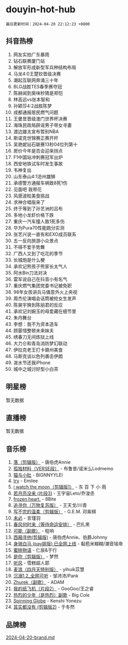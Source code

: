 # douyin-hot-hub

`最后更新时间：2024-04-20 22:12:23 +0800`

## 抖音热榜

1. 网友实拍广东暴雨
1. 钻石联赛厦门站
1. 解放军形成新型军兵种结构布局
1. 马龙4:0王楚钦晋级决赛
1. 潮起互联网奔涌三十年
1. BLG战胜TES春季赛夺冠
1. 陈赫闻到臭味秒猜是郑恺
1. 林高远vs张本智和
1. 孙颖莎4:2战胜陈梦
1. 成都通报居民燃气问题
1. 王曼昱晋级澳门世界杯决赛
1. 海珠民政局辟谣男子带女寻妻
1. 渡边雄太宣布暂别NBA
1. 斯诺克世锦赛正赛开杆
1. 吴艳妮钻石联赛13秒04位列第十
1. 房价今年是否会迎来拐点
1. F1中国站冲刺赛冠军出炉
1. 西安地铁试车时发生事故
1. 韦神复出
1. 山东泰山4:1沧州雄狮
1. 承德警方通报车祸致8死1伤
1. 见面吧 我带花
1. 风感波粒美食挑战
1. 求神合唱版来了
1. 终于等到了孙艺洲的吕布
1. 多地小龙虾价格下跌
1. 重庆一汽车撞人致1死多伤
1. 华为Pura70性能跑分实测
1. 张艺兴说一直有和EXO成员联系
1. 五一反向旅游小众景点
1. 不得不爱手势舞
1. 广西人又到了吃花的季节
1. 长城炮是什么梗
1. 承欢记熊孩子熊家长太气人
1. 阿水Bin刀法对决
1. 雷军说自己在抖音小有名气
1. 重庆燃气集团党委书记被免职
1. 98年女孩讲兵马俑意外火上央视
1. 周杰伦演唱会话筒被抢女生发声
1. 陈昊宇换到陈丽君的反应
1. 承欢记刘婉玉的母爱藏在细节里
1. 朱丹舞台
1. 李想：我不为资本造车
1. 顾晏惜整顿未来妹夫
1. 绣春刀无间炼狱上线
1. 大力仑和青岛消防梦幻联动
1. 伊拉克老王打卡赣州美食
1. 马斯克谈以色列袭击伊朗
1. 泼水节还我iPhone
1. 城中之城讨好型小白茶

## 明星榜

暂无数据

## 直播榜

暂无数据

## 音乐榜

1. [落（剪辑版）](https://sf6-cdn-tos.douyinstatic.com/obj/tos-cn-ve-2774/o0h6HvN1BBbli9LtU3i5fQIleBQMF5Cg4TZmmC) - 唐伯虎Annie
1. [孤独材料（VERSE段）](https://sf5-hl-cdn-tos.douyinstatic.com/obj/tos-cn-ve-2774/ocX7glDNHYlwFeYrGQfBZoThtvPWy8tCCEBGKQ) - 布鲁昔/诺米么Lodmemo
1. [猫与小肚](https://sf27-cdn-tos.douyinstatic.com/obj/tos-cn-ve-2774/osZeoClMECgK8DYl6VebABgbchEtPYQjZEnRtd) - BIGNNYYLEI
1. [try](https://sf3-cdn-tos.douyinstatic.com/obj/tos-cn-ve-2774/oMCYLreazYIFEgVb1vQdrJnJTbe8DDfiCA6gKw) - Emilee
1. [i watch the moon（剪辑版1）](https://sf3-cdn-tos.douyinstatic.com/obj/tos-cn-ve-2774/o0I9mSChzHZANMJIEBfkCQzzg6N5WAcVtqft9P) - 东 百 下 小 雨
1. [若月亮没来 (片段3)](https://sf5-hl-cdn-tos.douyinstatic.com/obj/tos-cn-ve-2774/okfyEUsGW1B1ovJi5JiN9IjvAT2lMwA054GoEB) - 王宇宙Leto/乔浚丞
1. [frozen heart.](https://sf5-hl-cdn-tos.douyinstatic.com/obj/tos-cn-ve-2774/oIIWJfyjIACZA9zQMtnJ6hQQhFC4vhCupoRBsO) - 8Bite
1. [追寻你（万物复苏版）](https://sf5-hl-cdn-tos.douyinstatic.com/obj/tos-cn-ve-2774/oYeAZJsbjIDit9APmBg8u6uDUQnHmoCf3gbo74) - 王天戈/川青
1. [写不完的温柔（剪辑版）](https://sf5-hl-cdn-tos.douyinstatic.com/obj/tos-cn-ve-2774/oYBzzZQJ233GfwkemJJffAIWgeIYrjZfWhHTcG) - G.E.M. 邓紫棋
1. [未必](https://sf3-cdn-tos.douyinstatic.com/obj/tos-cn-ve-2774/ogntQMFnKQDZUgTCYuJgfLEtleYZZFxBQqhhFB) - 言瑾羽
1. [春风何时来（等待命运安排）](https://sf5-hl-cdn-tos.douyinstatic.com/obj/tos-cn-ve-2774/oICBNbD3gelMfB4WgiD1KI2jQtXZE2FgHLwtsl) - 巴扎黑
1. [可能（副歌）](https://sf5-hl-cdn-tos.douyinstatic.com/obj/tos-cn-ve-2774/cde1731888894259b333569393c2fb51) - 程响
1. [西厢寻他(剪辑版)](https://sf5-hl-cdn-tos.douyinstatic.com/obj/tos-cn-ve-2774/oUsAVfAQKlRNxEv5qxvIB8o5qmIWUcXbzJKJhw) - 唐伯虎Annie、伯爵Johnny
1. [身骑白马 (pay姐版) 已全网上线](https://sf5-hl-cdn-tos.douyinstatic.com/obj/tos-cn-ve-2774/oQLO5ZgLsFkaDhdIIveF2zUCgfweY0gWaH4AQG) - 黏苞米糊糊/潮音铭帝
1. [蜜桃物语](https://sf3-cdn-tos.douyinstatic.com/obj/tos-cn-ve-2774/oIhOSCZtIACtYU4XQkngiW9kCBfVD1Fz9IYeqL) - 仁辰&于行
1. [是你（剪辑版）](https://sf5-hl-cdn-tos.douyinstatic.com/obj/tos-cn-ve-2774/46019dae783c4c969944217fe1cfafc4) - 梦然
1. [听风](https://sf5-hl-cdn-tos.douyinstatic.com/obj/tos-cn-ve-2774/oAPa3yDDDIZygYzQdBemCAIngcCeEARgbQDtJC) - 雪糕超人耶
1. [麦浪（四月天特别版）](https://sf3-cdn-tos.douyinstatic.com/obj/tos-cn-ve-2774/26f5501a6547411fa3fbedc592fed0ad) - yihuik苡慧
1. [沉溺1.2_全网可听](https://sf5-hl-cdn-tos.douyinstatic.com/obj/tos-cn-ve-2774/ok2QoiBqsWAX9McZmWiI9gAB0EzwD4Xj6yfmtH) - 邹沛沛/Pank
1. [Zhurek（副歌）](https://sf5-hl-cdn-tos.douyinstatic.com/obj/tos-cn-ve-2774/ooQm8FBZQDlf0btEYgVpCcSCQfrdJGBEKZYBGS) - ADAM
1. [我的纸飞机（片段2）](https://sf5-hl-cdn-tos.douyinstatic.com/obj/tos-cn-ve-2774/oM2ZrKcg2CD5AeRB2gkeXOFB1IxAGJdZPazYHf) - GooGoo/王之睿
1. [热烈的少年（是热烈）副歌](https://sf6-cdn-tos.douyinstatic.com/obj/tos-cn-ve-2774/owVNI0CLDAUMtSz6TEYvfFBFL4UDFFhLfgK8fa) - Big Cole
1. [Spinning Globe](https://sf5-hl-cdn-tos.douyinstatic.com/obj/tos-cn-ve-2774/oAYhDobngQZXzvJaWpxueRR0jC4FZDexedXDYA) - Kenshi Yonezu
1. [其实都没有 (剪辑版2)](https://sf5-hl-cdn-tos.douyinstatic.com/obj/tos-cn-ve-2774/oEBNQenHZtBhxYjGgUDQk0BCHTigQafgFlbQ7k) - 于冬然

## 品牌榜

[2024-04-20-brand.md](2024-04-20-brand.md)
